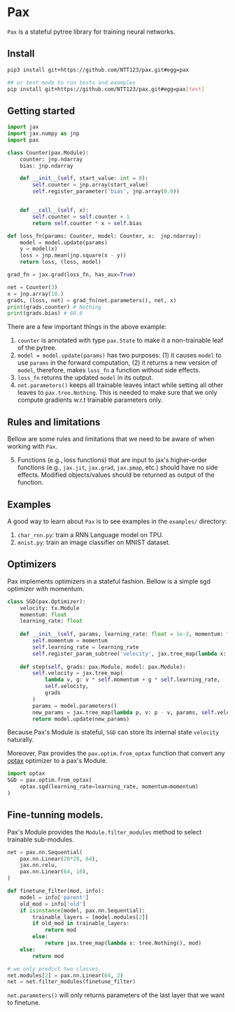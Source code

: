 # Pax

``Pax`` is a stateful pytree library for training neural networks.

## Install

```bash
pip3 install git+https://github.com/NTT123/pax.git#egg=pax

## or test mode to run tests and examples
pip install git+https://github.com/NTT123/pax.git#egg=pax[test]
```

## Getting started

```python
import jax
import jax.numpy as jnp
import pax

class Counter(pax.Module):
    counter: jnp.ndarray
    bias: jnp.ndarray

    def __init__(self, start_value: int = 0):
        self.counter = jnp.array(start_value)
        self.register_parameter('bias', jnp.array(0.0))


    def __call__(self, x):
        self.counter = self.counter + 1
        return self.counter * x + self.bias

def loss_fn(params: Counter, model: Counter, x:  jnp.ndarray):
    model = model.update(params)
    y = model(x)
    loss = jnp.mean(jnp.square(x - y))
    return loss, (loss, model)

grad_fn = jax.grad(loss_fn, has_aux=True)

net = Counter(3)
x = jnp.array(10.)
grads, (loss, net) = grad_fn(net.parameters(), net, x)
print(grads.counter) # Nothing
print(grads.bias) # 60.0
```

There are a few important things in the above example:
1. ``counter`` is annotated with type `pax.State` to make it a non-trainable leaf of the pytree.
3. ``model = model.update(params)`` has two purposes: (1) it causes ``model`` to use ``params`` in the forward computation, (2) it returns a new version of ``model``, therefore, makes ``loss_fn`` a function without side effects.
4. ``loss_fn`` returns the updated `model` in its output.
5. ``net.parameters()`` keeps all trainable leaves intact while setting all other leaves to ``pax.tree.Nothing``. This is needed to make sure that we only compute gradients w.r.t trainable parameters only.


## Rules and limitations

Bellow are some rules and limitations that we need to be aware of when working with ``Pax``.

5. Functions (e.g., loss functions) that are input to jax's higher-order functions (e.g., ``jax.jit``, ``jax.grad``, ``jax.pmap``, etc.) should have no side effects. Modified objects/values should be returned as output of the function.

## Examples

A good way to learn about ``Pax`` is to see examples in the ``examples/`` directory:

1. ``char_rnn.py``: train a RNN Language model on TPU.
2. ``mnist.py``: train an image classifier on MNIST dataset.


## Optimizers

Pax implements optimizers in a stateful fashion. Bellow is a simple sgd optimizer with momentum.

```python
class SGD(pax.Optimizer):
    velocity: tx.Module
    momentum: float 
    learning_rate: float
    
    def __init__(self, params, learning_rate: float = 1e-2, momentum: float = 0.9):
        self.momentum = momentum
        self.learning_rate = learning_rate
        self.register_param_subtree('velocity', jax.tree_map(lambda x: jnp.zeros_like(x), params))
        
    def step(self, grads: pax.Module, model: pax.Module):
        self.velocity = jax.tree_map(
            lambda v, g: v * self.momentum + g * self.learning_rate,
            self.velocity,
            grads
        )
        params = model.parameters()
        new_params = jax.tree_map(lambda p, v: p - v, params, self.velocity)
        return model.update(new_params)
```

Because Pax's Module is stateful, ``SGD`` can store its internal state ``velocity`` naturally.

Moreover, Pax provides the ``pax.optim.from_optax`` function that convert any [optax](https://optax.readthedocs.io/en/latest/) optimizer to a pax's Module.

```python
import optax
SGD = pax.optim.from_optax(
    optax.sgd(learning_rate=learning_rate, momentum=momentum)
)
```

## Fine-tunning models.

Pax's Module provides the ``Module.filter_modules`` method to select trainable sub-modules.

```python
net = pax.nn.Sequential(
    pax.nn.Linear(28*28, 64),
    jax.nn.relu,
    pax.nn.Linear(64, 10),
)

def finetune_filter(mod, info):
    model = info['parent']
    old_mod = info['old']
    if isinstance(model, pax.nn.Sequential):
        trainable_layers = [model.modules[2]]
        if old_mod in trainable_layers:
            return mod
        else:
            return jax.tree_map(lambda x: tree.Nothing(), mod)
    else:
        return mod

# we only predict two classes.
net.modules[2] = pax.nn.Linear(64, 2)
net = net.filter_modules(finetune_filter)
```
``net.parameters()`` will only returns parameters of the last layer that we want to finetune.
